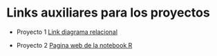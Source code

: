 # Links auxiliares para los proyectos

* Proyecto 1
[Link diagrama relacional](CursoPrope/TableroPowerBI/DiagramaRelacional.html)

* Proyecto 2
[Pagina web de la notebook R](AccionesGoogle/Notebook_pagina.html)
